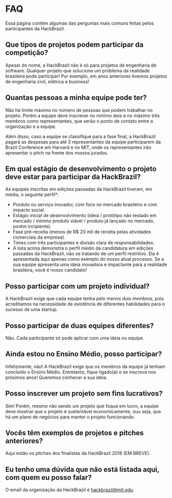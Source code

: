 # FAQ

Essa página contém algumas das perguntas mais comuns feitas pelos participantes da HackBrazil.

## Que tipos de projetos podem participar da competição?

Apesar do nome, a HackBrazil não é só para projetos de engenharia de software. Qualquer projeto que solucione um problema da realidade brasileira pode participar! Por exemplo, em anos anteriores tivemos projetos de engenharia civil, elétrica e business!

## Quantas pessoas a minha equipe pode ter?

Não há limite máximo no número de pessoas que podem trabalhar no projeto. Porém a equipe deve inscrever no mínimo dois e no máximo três membros como representantes, que serão o ponto de contato entre a organização e a equipe.

Além disso, caso a equipe se classifique para a fase final, a HackBrazil pagará as despesas para até 3 representantes da equipe participarem da Brazil Conference em Harvard e no MIT, onde os representantes irão apresentar o pitch na frente dos nossos jurados.

## Em qual estágio de desenvolvimento o projeto deve estar para participar da HackBrazil?

As equipes inscritas em edições passadas da HackBrazil tiveram, em média, o seguinte perfil\*:

* Produto ou serviço inovador, com foco no mercado brasileiro e com impacto social.
* Estágio inicial de desenvolvimento \(ideia / protótipo não testado em mercado / mínimo produto viável / produto já lançado no mercado, porém incipiente\).
* Fase pré-receita \(menos de R$ 20 mil de receita pelas atividades comerciais da empresa\).
* Times com três participantes e divisão clara de responsabilidades.
* A lista acima demonstra o perfil médio da candidatura em edições passadas da HackBrazil, não se tratando de um perfil restritivo. Ela é apresentada aqui apenas como exemplo do nosso atual processo. Se a sua equipe apresenta uma ideia inovadora e impactante para a realidade brasileira, você é nosso candidato!

## Posso participar com um projeto individual?

A HackBrazil exige que cada equipe tenha pelo menos dois membros, pois acreditamos na necessidade de existência de diferentes habilidades para o sucesso de uma startup.

## Posso participar de duas equipes diferentes?

Não. Cada participante só pode aplicar com uma ideia ou equipe.

## Ainda estou no Ensino Médio, posso participar?

Infelizmente, não! A HackBrazil exige que os membros da equipe já tenham concluído o Ensino Médio. Entretanto, fique ligado\(a\) e se inscreva nos próximos anos! Queremos conhecer a sua ideia.

## Posso inscrever um projeto sem fins lucrativos?

Sim! Porém, mesmo não sendo um projeto que foque em lucro, a equipe deve mostrar que o projeto é sustentável economicamente, ouu seja, que há um plano de negócios para manter o projeto funcionando.

## Vocês têm exemplos de projetos e pitches anteriores?

Aqui estão os pitches dos finalistas da HackBrazil 2018 \(EM BREVE\).

## Eu tenho uma dúvida que não está listada aqui, com quem eu posso falar?

O email da organização da HackBrazil é hackbrazil@mit.edu.

